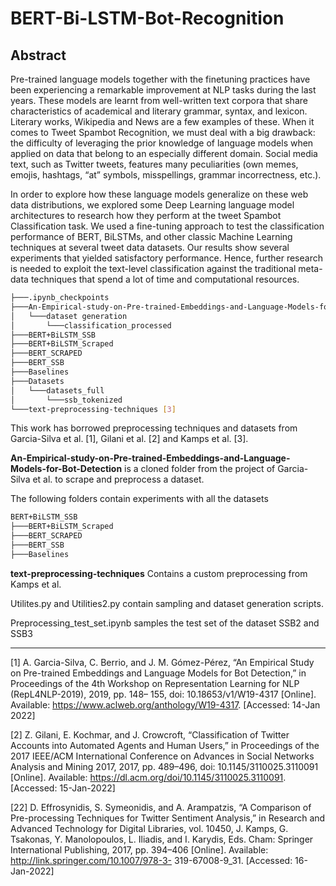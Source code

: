 # BERT-Bi-LSTM-Bot-Recognition

## Abstract

Pre-trained language models together with the finetuning practices have been experiencing a remarkable improvement at NLP tasks during the last years. These models are learnt from well-written text corpora that share characteristics of academical and literary grammar, syntax, and lexicon. Literary works, Wikipedia and News are a few examples of these. When it comes to Tweet Spambot Recognition, we must deal with a big drawback: the difficulty of leveraging the prior knowledge of language models when applied on data that belong to an especially different domain. Social media text, such as Twitter tweets, features many peculiarities (own memes, emojis, hashtags, “at” symbols, misspellings, grammar incorrectness, etc.).

In order to explore how these language models generalize on these web data distributions, we explored some Deep Learning language model architectures to research how they perform at the tweet Spambot Classification task. We used a fine-tuning approach to test the classification performance of BERT, BiLSTMs, and other classic Machine Learning techniques at several tweet data datasets. Our results show several experiments that yielded satisfactory
performance. Hence, further research is needed to exploit the text-level classification against the traditional meta-data techniques that spend a lot of time and computational resources.

```bash
├───.ipynb_checkpoints
├───An-Empirical-study-on-Pre-trained-Embeddings-and-Language-Models-for-Bot-Detection [1], [2]
│   └───dataset generation
│       └───classification_processed
├───BERT+BiLSTM_SSB 
├───BERT+BiLSTM_Scraped
├───BERT_SCRAPED
├───BERT_SSB
├───Baselines
├───Datasets
│   └───datasets_full
│       └───ssb_tokenized
└───text-preprocessing-techniques [3]
```

This work has borrowed preprocessing techniques and datasets from Garcia-Silva et al. [1], Gilani et al. [2] and Kamps et al. [3]. 

**An-Empirical-study-on-Pre-trained-Embeddings-and-Language-Models-for-Bot-Detection** is a cloned folder from the project of Garcia-Silva et al. to scrape and preprocess a dataset.

The following folders contain experiments with all the datasets

```bash
BERT+BiLSTM_SSB 
├───BERT+BiLSTM_Scraped
├───BERT_SCRAPED
├───BERT_SSB
├───Baselines
```

**text-preprocessing-techniques** Contains a custom preprocessing from Kamps et al.

Utilites.py and Utilities2.py contain sampling and dataset generation scripts.

Preprocessing_test_set.ipynb samples the test set of the dataset SSB2 and SSB3

-------------------------------------------------------------------------------------------------------------------------------------------------------------------------------

[1] A. Garcia-Silva, C. Berrio, and J. M. Gómez-Pérez, “An Empirical Study on Pre-trained Embeddings and Language Models for Bot Detection,” in Proceedings of the 4th Workshop on Representation Learning for NLP (RepL4NLP-2019), 2019, pp. 148– 155, doi: 10.18653/v1/W19-4317 [Online]. Available: https://www.aclweb.org/anthology/W19-4317. [Accessed: 14-Jan 2022]

[2] Z. Gilani, E. Kochmar, and J. Crowcroft, “Classification of Twitter Accounts into Automated Agents and Human Users,” in Proceedings of the 2017 IEEE/ACM International Conference on Advances in Social Networks Analysis and Mining 2017, 2017, pp. 489–496, doi: 10.1145/3110025.3110091 [Online]. Available: https://dl.acm.org/doi/10.1145/3110025.3110091. [Accessed: 15-Jan-2022]

[22] D. Effrosynidis, S. Symeonidis, and A. Arampatzis, “A Comparison of Pre-processing Techniques for Twitter Sentiment Analysis,” in Research and Advanced Technology for Digital Libraries, vol. 10450, J. Kamps, G. Tsakonas, Y. Manolopoulos, L. Iliadis, and I. Karydis, Eds. Cham: Springer International Publishing, 2017, pp. 394–406 [Online]. Available: http://link.springer.com/10.1007/978-3- 319-67008-9_31. [Accessed: 16-Jan-2022]
